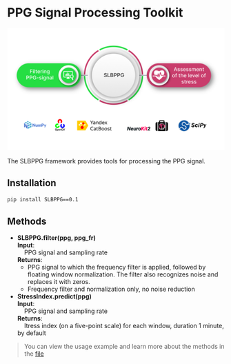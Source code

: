# PPG Signal Processing Toolkit

![](images/main.png)

The SLBPPG framework provides tools for processing the PPG signal.

## Installation

```bash
pip install SLBPPG==0.1
```

## Methods

- **SLBPPG.filter(ppg, ppg_fr)** \
**Input**: \
&nbsp;&nbsp;&nbsp;&nbsp;PPG signal and sampling rate \
**Returns**:
    - PPG signal to which the frequency filter is applied, followed by floating window normalization. The filter also recognizes noise and replaces it with zeros.
    - Frequency filter and normalization only, no noise reduction
- **StressIndex.predict(ppg)** \
**Input**: \
&nbsp;&nbsp;&nbsp;&nbsp;PPG signal and sampling rate \
**Returns**: \
&nbsp;&nbsp;&nbsp;&nbsp;Itress index (on a five-point scale) for each window, duration 1 minute, by default

>You can view the usage example and learn more about the methods in the [file](https://github.com/IlyaKarakulin/Stress-level-by-PPG/blob/main/demo/example.ipynb)

